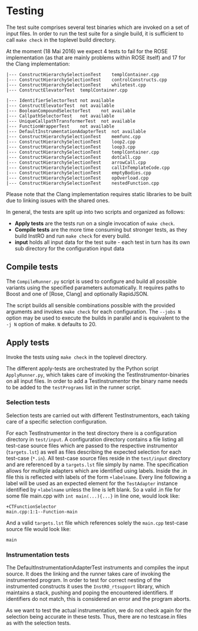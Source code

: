 # Testing

The test suite comprises several test binaries which are invoked on a set of input files.
In order to run the test suite for a single build, it is sufficient to call `make check` in the toplevel build directory.

At the moment (18 Mai 2016) we expect 4 tests to fail for the ROSE implementation (as that are mainly problems within ROSE itself) and 17 for the Clang implementation:
```
|--- ConstructHierarchySelectionTest	templContainer.cpp
|--- ConstructHierarchySelectionTest	controlConstructs.cpp
|--- ConstructHierarchySelectionTest	whiletest.cpp
|--- ConstructElevatorTest	templContainer.cpp
```

```
|--- IdentifierSelectorTest	not available
|--- ConstructElevatorTest	not available
|--- BooleanCompoundSelectorTest	not available
|--- CallpathSelectorTest	not available
|--- UniqueCallpathTransformerTest	not available
|--- FunctionWrapperTest	not available
|--- DefaultInstrumentationAdapterTest	not available
|--- ConstructHierarchySelectionTest	memfunc.cpp
|--- ConstructHierarchySelectionTest	loop2.cpp
|--- ConstructHierarchySelectionTest	loop3.cpp
|--- ConstructHierarchySelectionTest	templContainer.cpp
|--- ConstructHierarchySelectionTest	dotCall.cpp
|--- ConstructHierarchySelectionTest	arrowCall.cpp
|--- ConstructHierarchySelectionTest	callInTemplateCode.cpp
|--- ConstructHierarchySelectionTest	emptyBodies.cpp
|--- ConstructHierarchySelectionTest	opOverload.cpp
|--- ConstructHierarchySelectionTest	nestedFunction.cpp
```

Please note that the Clang implementation requires static libraries to be built due to linking issues with the shared ones.

In general, the tests are split up into two scripts and organized as follows:
- **Apply tests** are the tests run on a single invocation of `make check`.
- **Compile tests** are the more time consuming but stronger tests, as they build InstRO and run `make check` for every build.
- **input** holds all input data for the test suite - each test in turn has its own sub directory for the configuration input data


## Compile tests

The `CompileRunner.py` script is used to configure and build all possible variants using the specified parameters automatically.
It requires paths to Boost and one of [Rose, Clang] and optionally RapidJSON.

The script builds all sensible combinations possible with the provided arguments and invokes `make check` for each configuration.
The `--jobs N` option may be used to execute the builds in parallel and is equivalent to the `-j N` option of make. `N` defaults to 20.

## Apply tests

Invoke the tests using `make check` in the toplevel directory.

The different apply-tests are orchestrated by the Python script `ApplyRunner.py`, which takes care of invoking the TestInstrumentor-binaries on all input files.
In order to add a TestInstrumentor the binary name needs to be added to the `testPrograms` list in the runner script.

### Selection tests

Selection tests are carried out with different TestInstrumentors, each taking care of a specific selection configuration.

For each TestInstrumentor in the test directory there is a configuration directory in `test/input`.
A configuration directory contains a file listing all test-case source files which are passed to the respective instrumentor (`targets.lst`) as well as files describing the expected selection for each test-case (`*.in`).
All test-case source files reside in the `test/input` directory and are referenced by a `targets.lst` file simply by name.
The specification allows for multiple adapters which are identified using labels.
Inside the .in file this is reflected with labels of the form `+labelname`.
Every line following a label will be used as an expected element for the `TestAdapter` instance identified by `+labelname` unless the line is left blank.
So a valid .in file for some file main.cpp with `int main(...){...}` in line one, would look like:
~~~
+CTFunctionSelector
main.cpp:1:1--Function-main
~~~

And a valid `targets.lst` file which references solely the `main.cpp` test-case source file would look like:
~~~
main
~~~

### Instrumentation tests
The DefaultInstrumentationAdapterTest instruments and compiles the input source.
It does the linking and the runner takes care of invoking the instrumented program.
In order to test for correct nesting of the instrumented constructs it uses the `InstRO_rtsupport` library, which maintains a stack, pushing and poping the encountered identifiers.
If identifiers do not match, this is considered an error and the program aborts.

As we want to test the actual instrumentation, we do not check again for the selection being accurate in these tests.
Thus, there are no testcase.in files as with the selection tests.
